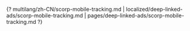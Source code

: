 {? multilang/zh-CN/scorp-mobile-tracking.md | localized/deep-linked-ads/scorp-mobile-tracking.md | pages/deep-linked-ads/scorp-mobile-tracking.md ?}
